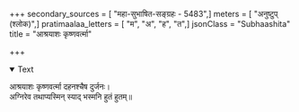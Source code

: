 +++
secondary_sources = [ "महा-सुभाषित-सङ्ग्रहः - 5483",]
meters = [ "अनुष्टुप् (श्लोक)",]
pratimaalaa_letters = [ "म", "अ", "ह", "त",]
jsonClass = "Subhaashita"
title = "आश्रयाशः कृष्णवर्त्मा"

+++

<details open><summary>Text</summary>

आश्रयाशः कृष्णवर्त्मा दहनश्चैष दुर्जनः।  
अग्निरेव तथाप्यस्मिन् स्याद् भस्मनि हुतं हुतम्॥
</details>
